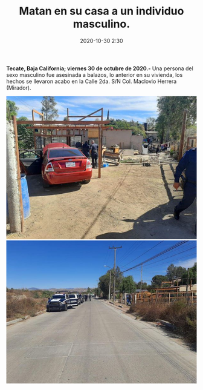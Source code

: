 ﻿---
layout: blog
title:  "Matan en su casa a un individuo masculino."
date:   2020-10-30 2:30 
categories: tecate
permalink: /:categories/:title:output_ext
image: img/cnr/matan-a-hombre.jpg
autor: 
---


**Tecate, Baja California; viernes 30 de octubre de 2020.-** Una persona del sexo masculino fue asesinada   a balazos, lo anterior en su vivienda, los hechos se llevaron acabo en la Calle 2da. S/N Col. Maclovio Herrera (Mirador).

<div id="carouselExampleSlidesOnly" class="carousel slide" data-ride="carousel">
  <div class="carousel-inner">
    <div class="carousel-item active">
       <img class="d-block w-100" src="/img/cnr/matan-a-hombre.jpg" loading="lazy"  alt="Matan en su casa a un individuo masculino">
    </div>
    <div class="carousel-item">
      <img class="d-block w-100" src="/img/cnr/matan-a-hombre-2.jpg" loading="lazy"  alt="Matan en su casa a un individuo masculino">
    </div>
  </div>
</div>